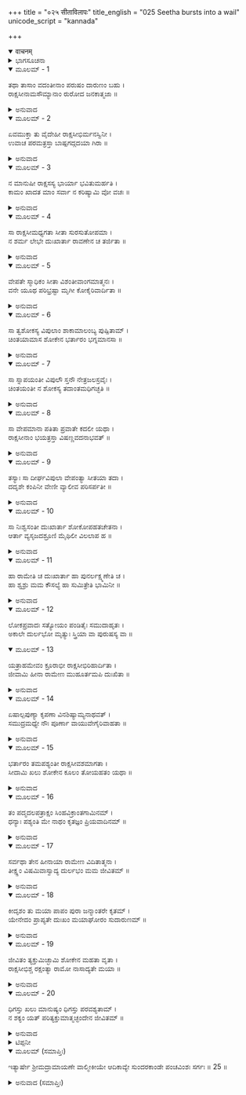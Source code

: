 +++
title = "०२५ सीताविलापः"
title_english = "025 Seetha bursts into a wail"
unicode_script = "kannada"

+++
<details open><summary>वाचनम्</summary>

<div class="audioEmbed"  caption="श्रीराम-हरिसीताराममूर्ति-घनपाठिभ्यां वचनम्" src="https://archive.org/download/Ramayana-recitation-Sriram-harisItArAmamUrti-Ghanapaati-v2/Kanda_5/Kanda_5_SK-025-Seetha_bursts_into_a_wail.mp3"></div>
</details>



<details><summary>ಭಾಗಸೂಚನಾ</summary>

ಸೀತಾದೇವಿಯು ರಾಕ್ಷಸಿಯರ ಮಾತುಗಳನ್ನು ತಿರಸ್ಕರಿಸುತ್ತಾ ಶೋಕಸಂತಪ್ತಳಾಗಿ ವಿಲಪಿಸಿದುದು
</details>

<details open><summary>ಮೂಲಮ್ - 1</summary>

ತಥಾ ತಾಸಾಂ ವದಂತೀನಾಂ ಪರುಷಂ ದಾರುಣಂ ಬಹು ।  
ರಾಕ್ಷಸೀನಾಮಸೌಮ್ಯಾನಾಂ ರುರೋದ ಜನಕಾತ್ಮಜಾ ॥
</details>

<details><summary>ಅನುವಾದ</summary>

ಕ್ರೂರಸ್ವಭಾವದ ಆ ರಾಕ್ಷಸಿಯರು ಹೆಚ್ಚಾಗಿ ಭಯಪಡಿಸುವ ಕಠೋರವೂ, ದಾರುಣವೂ ಆದ ಮಾತುಗಳನ್ನು ಕೇಳಿ ಜಾನಕಿಯು ಅಳತೊಡಗಿದಳು.॥1॥
</details>

<details open><summary>ಮೂಲಮ್ - 2</summary>

ಏವಮುಕ್ತಾ ತು ವೈದೇಹೀ ರಾಕ್ಷಸೀಭಿರ್ಮನಸ್ವಿನೀ ।  
ಉವಾಚ ಪರಮತ್ರಸ್ತಾ ಬಾಷ್ಪಗದ್ಗದಯಾ ಗಿರಾ ॥
</details>

<details><summary>ಅನುವಾದ</summary>

ಭಯಗ್ರಸ್ತಳಾಗಿದ್ದರೂ ಪಾತಿವ್ರತ್ಯದಲ್ಲಿ ದೃಢಚಿತ್ತಳಾಗಿದ್ದ ಸೀತಾದೇವಿಯು ಕಣ್ಣೀರಿಡುತ್ತಾ ಗದ್ಗದವಾದ ಸ್ವರದಿಂದ ಕೂಡಿ ತಡವರಿಸುತ್ತಾ ಹೀಗೆ ಹೇಳಿದಳು.॥2॥
</details>

<details open><summary>ಮೂಲಮ್ - 3</summary>

ನ ಮಾನುಷೀ ರಾಕ್ಷಸಸ್ಯ ಭಾರ್ಯಾ ಭವಿತುಮರ್ಹತಿ ।  
ಕಾಮಂ ಖಾದತ ಮಾಂ ಸರ್ವಾ ನ ಕರಿಷ್ಯಾಮಿ ವೋ ವಚಃ ॥
</details>

<details><summary>ಅನುವಾದ</summary>

ರಾಕ್ಷಸಸ್ತ್ರೀಯರೇ! ಮನುಷ್ಯ ಸ್ತ್ರೀಯು ರಾಕ್ಷಸನ ಭಾರ್ಯೆಯಾಗಲು ಖಂಡಿತವಾಗಿ ಅರ್ಹಳಲ್ಲ. ನೀವು ಬಯಸುವಿರಾದರೆ ಎಲ್ಲರೂ ನನ್ನನ್ನು ತಿಂದು ಬಿಡಿ. ನಾನು ಮಾತ್ರ ನಿಮ್ಮ ಮಾತಿನಂತೆ ಎಂದಿಗೂ ನಡೆದುಕೊಳ್ಳುವುದಿಲ್ಲ.॥3॥
</details>

<details open><summary>ಮೂಲಮ್ - 4</summary>

ಸಾ ರಾಕ್ಷಸೀಮಧ್ಯಗತಾ ಸೀತಾ ಸುರಸುತೋಪಮಾ ।  
ನ ಶರ್ಮ ಲೇಭೇ ದುಃಖಾರ್ತಾ ರಾವಣೇನ ಚ ತರ್ಜಿತಾ ॥
</details>

<details><summary>ಅನುವಾದ</summary>

ರಾವಣನಿಂದ ಭಯಪಡಿಸಲ್ಪಟ್ಟ ದೇವಕನ್ಯೆಯಂತಿದ್ದ ಆ ಸೀತಾದೇವಿಯು ರಾಕ್ಷಸಸ್ತ್ರೀಯರ ಮಧ್ಯದಲ್ಲಿ ಬಿಕ್ಕಿ-ಬಿಕ್ಕಿಅಳುತ್ತಾ ದುಃಖಾರ್ತೆಯಾಗಿ ಶಾಂತಿಯನ್ನು ಕಳಕೊಂಡಿದ್ದಳು.॥4॥
</details>

<details open><summary>ಮೂಲಮ್ - 5</summary>

ವೇಪತೇ ಸ್ಮಾಧಿಕಂ ಸೀತಾ ವಿಶಂತೀವಾಂಗಮಾತ್ಮನಃ ।  
ವನೇ ಯೂಥ ಪರಿಭ್ರಷ್ಟಾ ಮೃಗೀ ಕೋಕೈರಿವಾರ್ದಿತಾ ॥
</details>

<details><summary>ಅನುವಾದ</summary>

ಅರಣ್ಯದಲ್ಲಿ ಗುಂಪಿನಿಂದ ತಪ್ಪಿಸಿಕೊಂಡು ತೋಳಗಳ ಮಧ್ಯದಲ್ಲಿ ಸಿಕ್ಕಿ ಪೀಡಿಸಲ್ಪಡುವ ಜಿಂಕೆಯಂತೆ ಸೀತಾದೇವಿಯು ತನ್ನ ಶರೀರವನ್ನು ಮುದುಡಿಸಿಕೊಂಡು ಗಡ-ಗಡನೆ ನಡುಗುತ್ತಿದ್ದಳು.॥5॥
</details>

<details open><summary>ಮೂಲಮ್ - 6</summary>

ಸಾ ತ್ವಶೋಕಸ್ಯ ವಿಪುಲಾಂ ಶಾಕಾಮಾಲಂಬ್ಯ ಪುಷ್ಪಿತಾಮ್ ।  
ಚಿಂತಯಾಮಾಸ ಶೋಕೇನ ಭರ್ತಾರಂ ಭಗ್ನಮಾನಸಾ ॥
</details>

<details><summary>ಅನುವಾದ</summary>

ಶೋಕಾಭಿಭೂತೆಯಾಗಿ, ಭಗ್ನಮಾನಸಳಾದ ಸೀತಾದೇವಿಯು ಚೆನ್ನಾಗಿ ಅರಳಿದ ಹೂವು ಗಳಿಂದೊಡಗೊಂಡ ಅಶೋಕ ವೃಕ್ಷದ ಒಂದು ದೊಡ್ಡ ಟೊಂಗೆಯನ್ನು ಆಧರಿಸಿಕೊಂಡು ಪತಿಯನ್ನೇ ಚಿಂತಿಸುತ್ತಾ ಇದ್ದಳು.॥6॥
</details>

<details open><summary>ಮೂಲಮ್ - 7</summary>

ಸಾ ಸ್ನಾಪಯಂತೀ ವಿಪುಲೌ ಸ್ತನೌ ನೇತ್ರಜಲಸ್ರವೈಃ ।  
ಚಿಂತಯಂತೀ ನ ಶೋಕಸ್ಯ ತದಾಂತಮಧಿಗಚ್ಛತಿ ॥
</details>

<details><summary>ಅನುವಾದ</summary>

ಸೀತಾದೇವಿಯು ತನ್ನ ಪತಿಯನ್ನು ಸ್ಮರಿಸುತ್ತಾ, ಕಣ್ಣಿರು ಸುರಿಸುತ್ತಾ ವಿಲಪಿಸುತ್ತಿದ್ದಳು. ನಿರಂತರವಾಗಿ ಹರಿಯುವ ಕಣ್ಣೀರಧಾರೆಯಿಂದ ಅವಳ ವಕ್ಷಸ್ಥಳವು ತೊಯ್ದುಹೋಗಿತ್ತು. ಅವಳ ಶೋಕಕ್ಕೆ ಅಂತ್ಯವೇ ಇಲ್ಲದಂತಾಯಿತು.॥7॥
</details>

<details open><summary>ಮೂಲಮ್ - 8</summary>

ಸಾ ವೇಪಮಾನಾ ಪತಿತಾ ಪ್ರವಾತೇ ಕದಲೀ ಯಥಾ ।  
ರಾಕ್ಷಸೀನಾಂ ಭಯತ್ರಸ್ತಾ ವಿಷಣ್ಣವದನಾಭವತ್ ॥
</details>

<details><summary>ಅನುವಾದ</summary>

ಬಿರುಗಾಳಿಯ ಹೊಡೆತಕ್ಕೆ ಸಿಕ್ಕಿದ ಬಾಳೆಯು ನೆಲಕ್ಕುರುಳುವಂತೆ ಆ ಸೀತಾದೇವಿಯು ರಾಕ್ಷಸ ಸ್ತ್ರೀಯರ ಭಯದಿಂದ ನಡುಗುತ್ತಾ ನೆಲದ ಮೇಲೆ ಕುಸಿದುಬಿದ್ದಳು.॥8॥
</details>

<details open><summary>ಮೂಲಮ್ - 9</summary>

ತಸ್ಯಾಃ ಸಾ ದೀರ್ಘವಿಪುಲಾ ವೇಪಂತ್ಯಾ ಸೀತಯಾ ತದಾ ।  
ದದೃಶೇ ಕಂಪಿನೀ ವೇಣೀ ವ್ಯಾಲೀವ ಪರಿಸರ್ಪತೀ ॥
</details>

<details><summary>ಅನುವಾದ</summary>

ರಾಕ್ಷಸಿಯರ ಭಯದಿಂದಾಗಿ ಅವಳ ಮುಖವು ಬಹಳ ಬಾಡಿಹೋಗಿತ್ತು. ಉದ್ದವಾಗಿಯೂ, ದಪ್ಪವಾಗಿಯೂ ಇದ್ದ ಸೀತೆಯ ಜಡೆಯು ಡೊಂಕು-ಡೊಂಕಾಗಿ ಹರಿದುಹೋಗುತ್ತಿರುವ ಹೆಣ್ಣುಸರ್ಪದಂತೆ ಅಲ್ಲಾಡುತ್ತಿತ್ತು.॥9॥
</details>

<details open><summary>ಮೂಲಮ್ - 10</summary>

ಸಾ ನಿಃಶ್ವಸಂತೀ ದುಃಖಾರ್ತಾ ಶೋಕೋಪಹತಚೇತನಾ ।  
ಆರ್ತಾ ವ್ಯಸೃಜದಶ್ರೂಣಿ ಮೈಥಿಲೀ ವಿಲಲಾಪ ಹ ॥
</details>

<details><summary>ಅನುವಾದ</summary>

ಸೀತಾದೇವಿಯು ತನ್ನ ಪತಿಯ ಅಗಲುವಿಕೆಯಿಂದ ಹೆಚ್ಚಾಗಿ ಪರಿತಪಿಸುತ್ತಿದ್ದಳು. ಅದರಲ್ಲಿಯೂ ರಾಕ್ಷಸಸ್ತ್ರೀಯರ ಮಾತುಗಳು ಶೂಲದಂತೆ ಅವಳನ್ನು ಚುಚ್ಚುತ್ತಿದ್ದವು. ಆಗ ಅವಳು ನಿಟ್ಟುಸಿರು ಬಿಡುತ್ತಾ, ಕಣ್ಣೀರು ಸುರಿಸುತ್ತಾ ಹೀಗೆ ವಿಲಾಪಿಸತೊಡಗಿದಳು.॥10॥
</details>

<details open><summary>ಮೂಲಮ್ - 11</summary>

ಹಾ ರಾಮೇತಿ ಚ ದುಃಖಾರ್ತಾ ಹಾ ಪುನರ್ಲಕ್ಷ್ಮಣೇತಿ ಚ ।  
ಹಾ ಶ್ವಶ್ರು ಮಮ ಕೌಸಲ್ಯೆ ಹಾ ಸುಮಿತ್ರೇತಿ ಭಾಮಿನೀ ॥
</details>

<details><summary>ಅನುವಾದ</summary>

ಒಮ್ಮೆ ದುಃಖಾರ್ತಳಾಗಿ ಹಾ ರಾಮಾ! ಎನ್ನುವಳು. ಮತ್ತೊಮ್ಮೆ ಹಾ ಲಕ್ಷ್ಮಣಾ! ಎನ್ನುವಳು. ಅಯ್ಯೋ ಅತ್ತೆಯಾದ ಕೌಸಲ್ಯಾ ದೇವೀ! ಅಯ್ಯೋ ಸುಮಿತ್ರಾದೇವೀ! ನನ್ನ ಸ್ಥಿತಿಯು ಹೀಗಾಯಿತಲ್ಲ! ಎಂದು ಗೋಳಾಡುವಳು.॥11॥
</details>

<details open><summary>ಮೂಲಮ್ - 12</summary>

ಲೋಕಪ್ರವಾದಃ ಸತ್ಯೋಯಂ ಪಂಡಿತೈಃ ಸಮುದಾಹೃತಃ ।  
ಅಕಾಲೇ ದುರ್ಲಭೋ ಮೃತ್ಯುಃ ಸ್ತ್ರಿಯಾ ವಾ ಪುರುಷಸ್ಯ ವಾ ॥
</details>

<details open><summary>ಮೂಲಮ್ - 13</summary>

ಯತ್ರಾಹಮೇವಂ ಕ್ರೂರಾಭೀ ರಾಕ್ಷಸೀಭಿರಿಹಾರ್ದಿತಾ ।  
ಜೀವಾಮಿ ಹೀನಾ ರಾಮೇಣ ಮುಹೂರ್ತಮಪಿ ದುಃಖಿತಾ ॥
</details>

<details><summary>ಅನುವಾದ</summary>

‘‘ಸ್ತ್ರೀಯರಿಗಾಗಲೀ, ಪುರುಷರಿಗಾಗಲೀ, ಬಯಸಿದಾಗ ಮರಣವು ಸಂಭವಿಸುವುದಿಲ್ಲ’’ ಎಂಬ ಪ್ರಾಜ್ಞರು ಉದಾಹರಿಸುವ ಹಾಗೂ ಲೋಕದ ಜನರಾಡಿಕೊಳ್ಳುವ ಮಾತು ಸತ್ಯವಾಗಿಯೇ ಇದೆ. ರಾಮನಿಂದ ಅಗಲಿದ, ಈ ವಿಧವಾಗಿ ರಾಕ್ಷಸಸ್ತ್ರೀಯರು ಬಾಧೆಪಡಿಸುತ್ತಿರುವ ನಾನು ಕ್ಷಣ ಕಾಲವಾದರೂ ಜೀವಿಸಿ ಇರಬಾರದು. ಆದರೆ ಇಷ್ಟಾದರೂ ನಾನು ಜೀವಿಸಿದ್ದೇನಲ್ಲ! ಇದರಿಂದ ಪಂಡಿತರ ಮಾತು ನಿಶ್ಚಯವೆಂದೇ ಕಾಣುತ್ತದೆ.॥12-13॥
</details>

<details open><summary>ಮೂಲಮ್ - 14</summary>

ಏಷಾಲ್ಪಪುಣ್ಯಾ ಕೃಪಣಾ ವಿನಶಿಷ್ಯಾಮ್ಯನಾಥವತ್ ।  
ಸಮುದ್ರಮಧ್ಯೇ ನೌಃ ಪೂರ್ಣಾ ವಾಯುವೇಗೈರಿವಾಹತಾ ॥
</details>

<details><summary>ಅನುವಾದ</summary>

ಸಾಮಗ್ರಿಗಳಿಂದ ತುಂಬಿರುವ ಹಡಗು ಸಮುದ್ರ ಮಧ್ಯದಲ್ಲಿ ಬಿರುಗಾಳಿಯ ಬಡಿತದಿಂದ ಮುಳುಗಿಹೋಗುವಂತೆ, ದೀನಾವಸ್ಥೆಗೆ ಗುರಿಯಾದ ನಾನು ಶೋಕಭಾರದಿಂದ ವಿನಾಶ ಹೊಂದುವೆನು. ನಿಜವಾಗಿ ನಾನು ದುರದೃಷ್ಟವಂತೆಯೇ ಆಗಿರುವೆನು.॥14॥
</details>

<details open><summary>ಮೂಲಮ್ - 15</summary>

ಭರ್ತಾರಂ ತಮಪಶ್ಯಂತೀ ರಾಕ್ಷಸೀವಶಮಾಗತಾ ।  
ಸೀದಾಮಿ ಖಲು ಶೋಕೇನ ಕೂಲಂ ತೋಯಹತಂ ಯಥಾ ॥
</details>

<details><summary>ಅನುವಾದ</summary>

ರಾಕ್ಷಸಿಯರ ಅಧೀನದಲ್ಲಿರುವ ನಾನು, ಮಹಾಮಹಿಮನಾದ ಪತಿಯನ್ನು ಕಾಣದೆ, ಜಲಪ್ರವಾಹದಿಂದ ಶಿಥಿಲಗೊಂಡ ದಡಗಳು ಕೊಚ್ಚಿಕೊಂಡುಹೋಗುವಂತೆ ಈ ಪತಿವಿರಹ ಶೋಕದಿಂದಲೇ ವಿನಾಶಹೊಂದುವೆನು.॥15॥
</details>

<details open><summary>ಮೂಲಮ್ - 16</summary>

ತಂ ಪದ್ಮದಲಪತ್ರಾಕ್ಷಂ ಸಿಂಹವಿಕ್ರಾಂತಗಾಮಿನಮ್ ।  
ಧನ್ಯಾಃ ಪಶ್ಯಂತಿ ಮೇ ನಾಥಂ ಕೃತಜ್ಞಂ ಪ್ರಿಯವಾದಿನಮ್ ॥
</details>

<details><summary>ಅನುವಾದ</summary>

ನನ್ನ ಪತಿಯಾದ ಶ್ರೀರಾಮನು ಪದ್ಮದಳಾಯನೇತ್ರನೂ, ಸಿಂಹದಂತೆ ಪರಾಕ್ರಮಶಾಲಿಯೂ ಹಾಗೂ ಗಂಭೀರ ನಡೆಯುಳ್ಳವನೂ, ಕೃತಜ್ಞನೂ, ಪ್ರಿಯವಾಗಿ ಮಾತಾಡುವವನೂ ಆದ ಆ ಪ್ರಭುವನ್ನು ದರ್ಶಿಸುವವರೇ ಧನ್ಯರು.॥16॥
</details>

<details open><summary>ಮೂಲಮ್ - 17</summary>

ಸರ್ವಥಾ ತೇನ ಹೀನಾಯಾ ರಾಮೇಣ ವಿದಿತಾತ್ಮನಾ ।  
ತೀಕ್ಷ್ಣಂ ವಿಷಮಿವಾಸ್ವಾದ್ಯ ದುರ್ಲಭಂ ಮಮ ಜೀವಿತಮ್ ॥
</details>

<details><summary>ಅನುವಾದ</summary>

ಸದ್ಗುಣಸಂಪನ್ನನೂ, ಜಗದ್ವಿಖ್ಯಾತನೂ ಆದ ಶ್ರೀರಾಮನಿಂದ ಅಗಲಿದವಳಾದ ನಾನು-ತೀಕ್ಷ್ಣವಾದ ವಿಷವನ್ನು ಕುಡಿದವನು ಹೆಚ್ಚು ಕಾಲ ಜೀವಿಸಿರಲಾರನೋ ಹಾಗೆಯೇ ಹೆಚ್ಚುಕಾಲ ಬದುಕಿರಲಾರೆನು.॥17॥
</details>

<details open><summary>ಮೂಲಮ್ - 18</summary>

ಕೀದೃಶಂ ತು ಮಯಾ ಪಾಪಂ ಪುರಾ ಜನ್ಮಾಂತರೇ ಕೃತಮ್ ।  
ಯೇನೇದಂ ಪ್ರಾಪ್ಯತೇ ದುಃಖಂ ಮಯಾಘೋರಂ ಸುದಾರುಣಮ್ ॥
</details>

<details><summary>ಅನುವಾದ</summary>

ನಾನು ಪೂರ್ವಜನ್ಮದಲ್ಲಿ ಎಂತಹ ಮಹಾಪಾಪವನ್ನು ಮಾಡಿರುವೆನೋ ತಿಳಿಯದು. ಅದರಿಂದಲೇ ಈಗ ನನಗೆ ಭಯಂಕರವಾದ, ಅತಿ ದಾರುಣವಾದ ಇಂತಹ ಸ್ಥಿತಿಯು ಉಂಟಾಗಿದೆ.॥18॥
</details>

<details open><summary>ಮೂಲಮ್ - 19</summary>

ಜೀವಿತಂ ತ್ಯಕ್ತುಮಿಚ್ಛಾಮಿ ಶೋಕೇನ ಮಹತಾ ವೃತಾ ।  
ರಾಕ್ಷಸೀಭಿಶ್ಚ ರಕ್ಷಂತ್ಯಾ ರಾಮೋ ನಾಸಾದ್ಯತೇ ಮಯಾ ॥
</details>

<details><summary>ಅನುವಾದ</summary>

ರಾಕ್ಷಸ ಸ್ತ್ರೀಯರ ಅಧೀನದಲ್ಲಿರುವ ನಾನು ಶ್ರೀರಾಮನನ್ನು ಸೇರಲಾರೆನು. ಆದುದರಿಂದ ಇಂತಹ ವಿರಹ ಶೋಕದಿಂದ ಸಂಕಟಪಡುತ್ತಿರುವ ನಾನು ಜೀವನವನ್ನು ಮುಗಿಸುವುದೇ ಯುಕ್ತವು.॥19॥
</details>

<details open><summary>ಮೂಲಮ್ - 20</summary>

ಧಿಗಸ್ತು ಖಲು ಮಾನುಷ್ಯಂ ಧಿಗಸ್ತು ಪರವಶ್ಯತಾಮ್ ।  
ನ ಶಕ್ಯಂ ಯತ್ ಪರಿತ್ಯಕ್ತುಮಾತ್ಮಚ್ಛಂದೇನ ಜೀವಿತಮ್ ॥
</details>

<details><summary>ಅನುವಾದ</summary>

ನನ್ನ ಜೀವಿತವು ನನ್ನ ಪತಿಯಾದ ಶ್ರೀರಾಮನ ಅಧೀನವಾಗಿದೆ. ಭರ್ತೃಶರೀರವಾದ ಇದನ್ನು ಇಷ್ಟಾನುಸಾರವಾಗಿ ತ್ಯಜಿಸಲು ನನಗೆ ಅಧಿಕಾರವಿಲ್ಲ. ಮನುಷ್ಯತ್ವವು ಪಾಪಪುಣ್ಯಗಳನ್ನು ವಿಂಗಡಿಸುವಲ್ಲಿ ವಿಚಕ್ಷಣವಾದ ವಿವೇಕಯುತವಾಗಿದೆ. ಅದರಿಂದ ಈ ಜೀವಿತವನ್ನು ತ್ಯಜಿಸುವುದಕ್ಕೆ ನನಗೆ ಅವಕಾಶವಿಲ್ಲ.*॥20॥
</details>

<details><summary>ಟಿಪ್ಪನೀ</summary>

* ಈ ಮಾನವಜನ್ಮವನ್ನು ಕೊಟ್ಟವನು ಭಗವಂತನು. ಅದರಿಂದ ಇದು ಭಗವದಧೀನವಾಗಿದೆ. ಅಂದರೆ ಪರಾಧೀನವಾಗಿದೆ. ಇದರಿಂದ ನಮ್ಮದಲ್ಲದ ಇದನ್ನು ತ್ಯಜಿಸುವ ಅಧಿಕಾರ ಯಾವ ಮನುಷ್ಯನಿಗೂ ಇಲ್ಲ. ಅದಕ್ಕಾಗಿ ಯಾರೂ ಆತ್ಮಹತ್ಯೆಯನ್ನು ಮಾಡಿಕೊಳ್ಳಬಾರದು. ಆತ್ಮಹತ್ಯೆಯು ಮಹಾಪಾಪವೂ, ಭಗವದಪಚಾರವೂ ಆಗಿದೆ.
</details>

<details open><summary>ಮೂಲಮ್ (ಸಮಾಪ್ತಿಃ)</summary>

ಇತ್ಯಾರ್ಷೇ ಶ್ರೀಮದ್ರಾಮಾಯಣೇ ವಾಲ್ಮೀಕೀಯೇ ಆದಿಕಾವ್ಯೇ ಸುಂದರಕಾಂಡೇ ಪಂಚವಿಂಶಃ ಸರ್ಗಃ ॥ 25 ॥
</details>

<details><summary>ಅನುವಾದ (ಸಮಾಪ್ತಿಃ)</summary>

ಮಹರ್ಷಿವಾಲ್ಮೀಕಿ ವಿರಚಿತ ಆದಿಕಾವ್ಯವಾದ ಶ್ರೀಮದ್ರಾಮಾಯಣದ ಸುಂದರಕಾಂಡದಲ್ಲಿ ಇಪ್ಪತ್ತೈದನೆಯ ಸರ್ಗವು ಮುಗಿಯಿತು.
</details>

